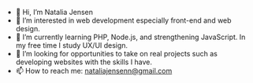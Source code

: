 - 👋 Hi, I’m Natalia Jensen
- 👀 I’m interested in web development especially front-end and web design. 
- 🌱 I’m currently learning PHP, Node.js, and strengthening JavaScript. In my free time I study UX/UI design. 
- 💞️ I’m looking for opportunities to take on real projects such as developing websites with the skills I have. 
- 📫 How to reach me:
nataliajensenn@gmail.com

<!---
nizaguir/nizaguir is a ✨ special ✨ repository because its `README.md` (this file) appears on your GitHub profile.
You can click the Preview link to take a look at your changes.
--->
